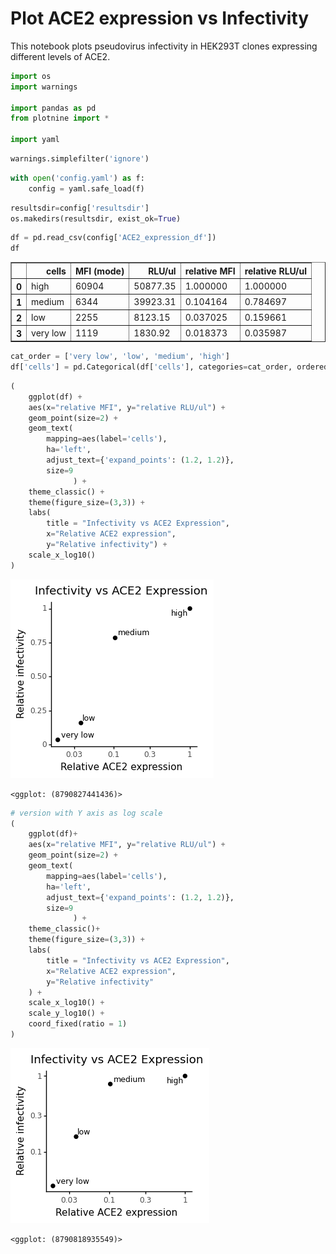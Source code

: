 # Plot ACE2 expression vs Infectivity

This notebook plots pseudovirus infectivity in HEK293T clones expressing different levels of ACE2.


```python
import os
import warnings

import pandas as pd
from plotnine import *

import yaml
```


```python
warnings.simplefilter('ignore')
```


```python
with open('config.yaml') as f:
    config = yaml.safe_load(f)
```


```python
resultsdir=config['resultsdir']
os.makedirs(resultsdir, exist_ok=True)
```


```python
df = pd.read_csv(config['ACE2_expression_df'])
df
```




<div>
<style scoped>
    .dataframe tbody tr th:only-of-type {
        vertical-align: middle;
    }

    .dataframe tbody tr th {
        vertical-align: top;
    }

    .dataframe thead th {
        text-align: right;
    }
</style>
<table border="1" class="dataframe">
  <thead>
    <tr style="text-align: right;">
      <th></th>
      <th>cells</th>
      <th>MFI (mode)</th>
      <th>RLU/ul</th>
      <th>relative MFI</th>
      <th>relative RLU/ul</th>
    </tr>
  </thead>
  <tbody>
    <tr>
      <th>0</th>
      <td>high</td>
      <td>60904</td>
      <td>50877.35</td>
      <td>1.000000</td>
      <td>1.000000</td>
    </tr>
    <tr>
      <th>1</th>
      <td>medium</td>
      <td>6344</td>
      <td>39923.31</td>
      <td>0.104164</td>
      <td>0.784697</td>
    </tr>
    <tr>
      <th>2</th>
      <td>low</td>
      <td>2255</td>
      <td>8123.15</td>
      <td>0.037025</td>
      <td>0.159661</td>
    </tr>
    <tr>
      <th>3</th>
      <td>very low</td>
      <td>1119</td>
      <td>1830.92</td>
      <td>0.018373</td>
      <td>0.035987</td>
    </tr>
  </tbody>
</table>
</div>




```python
cat_order = ['very low', 'low', 'medium', 'high']
df['cells'] = pd.Categorical(df['cells'], categories=cat_order, ordered=True)
```


```python
(
    ggplot(df) +
    aes(x="relative MFI", y="relative RLU/ul") +
    geom_point(size=2) +
    geom_text(
        mapping=aes(label='cells'),
        ha='left',
        adjust_text={'expand_points': (1.2, 1.2)},
        size=9
              ) +   
    theme_classic() +
    theme(figure_size=(3,3)) +
    labs(
        title = "Infectivity vs ACE2 Expression",
        x="Relative ACE2 expression",
        y="Relative infectivity") +
    scale_x_log10()
)

```


    
![png](ACE2_expression_vs_infectivity_files/ACE2_expression_vs_infectivity_7_0.png)
    





    <ggplot: (8790827441436)>




```python
# version with Y axis as log scale
(
    ggplot(df)+
    aes(x="relative MFI", y="relative RLU/ul") +
    geom_point(size=2) +
    geom_text(
        mapping=aes(label='cells'),
        ha='left',
        adjust_text={'expand_points': (1.2, 1.2)},
        size=9
              ) +
    theme_classic()+
    theme(figure_size=(3,3)) +
    labs(
        title = "Infectivity vs ACE2 Expression",
        x="Relative ACE2 expression",
        y="Relative infectivity"
    ) +
    scale_x_log10() +
    scale_y_log10() +
    coord_fixed(ratio = 1)
)

```


    
![png](ACE2_expression_vs_infectivity_files/ACE2_expression_vs_infectivity_8_0.png)
    





    <ggplot: (8790818935549)>




```python

```
